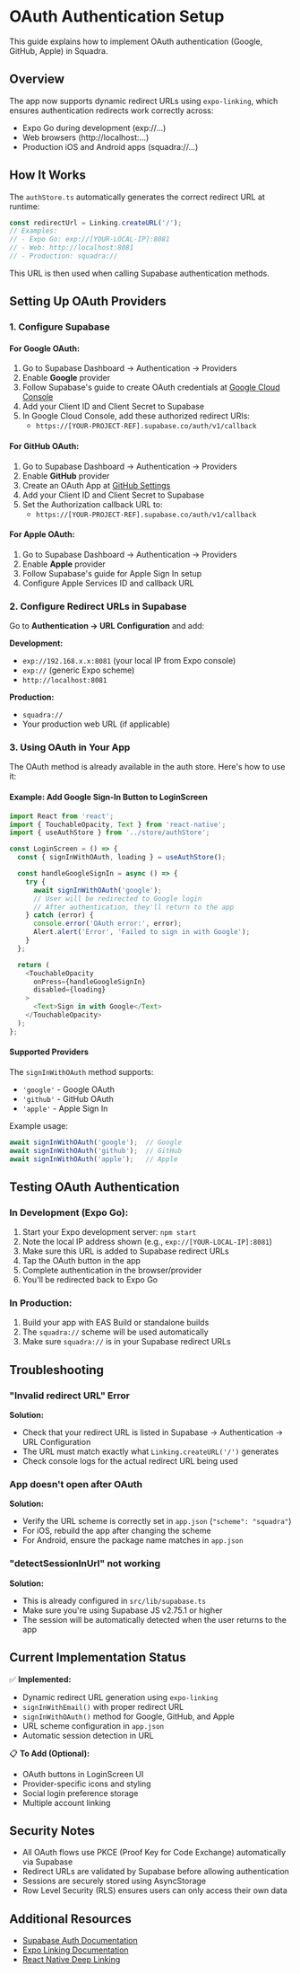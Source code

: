# OAuth Authentication Setup

This guide explains how to implement OAuth authentication (Google, GitHub, Apple) in Squadra.

## Overview

The app now supports dynamic redirect URLs using `expo-linking`, which ensures authentication redirects work correctly across:
- Expo Go during development (exp://...)
- Web browsers (http://localhost:...)
- Production iOS and Android apps (squadra://...)

## How It Works

The `authStore.ts` automatically generates the correct redirect URL at runtime:

```typescript
const redirectUrl = Linking.createURL('/');
// Examples:
// - Expo Go: exp://[YOUR-LOCAL-IP]:8081
// - Web: http://localhost:8081
// - Production: squadra://
```

This URL is then used when calling Supabase authentication methods.

## Setting Up OAuth Providers

### 1. Configure Supabase

#### For Google OAuth:

1. Go to Supabase Dashboard → Authentication → Providers
2. Enable **Google** provider
3. Follow Supabase's guide to create OAuth credentials at [Google Cloud Console](https://console.cloud.google.com/)
4. Add your Client ID and Client Secret to Supabase
5. In Google Cloud Console, add these authorized redirect URIs:
   - `https://[YOUR-PROJECT-REF].supabase.co/auth/v1/callback`

#### For GitHub OAuth:

1. Go to Supabase Dashboard → Authentication → Providers
2. Enable **GitHub** provider
3. Create an OAuth App at [GitHub Settings](https://github.com/settings/developers)
4. Add your Client ID and Client Secret to Supabase
5. Set the Authorization callback URL to:
   - `https://[YOUR-PROJECT-REF].supabase.co/auth/v1/callback`

#### For Apple OAuth:

1. Go to Supabase Dashboard → Authentication → Providers
2. Enable **Apple** provider
3. Follow Supabase's guide for Apple Sign In setup
4. Configure Apple Services ID and callback URL

### 2. Configure Redirect URLs in Supabase

Go to **Authentication → URL Configuration** and add:

**Development:**
- `exp://192.168.x.x:8081` (your local IP from Expo console)
- `exp://` (generic Expo scheme)
- `http://localhost:8081`

**Production:**
- `squadra://`
- Your production web URL (if applicable)

### 3. Using OAuth in Your App

The OAuth method is already available in the auth store. Here's how to use it:

#### Example: Add Google Sign-In Button to LoginScreen

```typescript
import React from 'react';
import { TouchableOpacity, Text } from 'react-native';
import { useAuthStore } from '../store/authStore';

const LoginScreen = () => {
  const { signInWithOAuth, loading } = useAuthStore();

  const handleGoogleSignIn = async () => {
    try {
      await signInWithOAuth('google');
      // User will be redirected to Google login
      // After authentication, they'll return to the app
    } catch (error) {
      console.error('OAuth error:', error);
      Alert.alert('Error', 'Failed to sign in with Google');
    }
  };

  return (
    <TouchableOpacity 
      onPress={handleGoogleSignIn}
      disabled={loading}
    >
      <Text>Sign in with Google</Text>
    </TouchableOpacity>
  );
};
```

#### Supported Providers

The `signInWithOAuth` method supports:
- `'google'` - Google OAuth
- `'github'` - GitHub OAuth  
- `'apple'` - Apple Sign In

Example usage:
```typescript
await signInWithOAuth('google');  // Google
await signInWithOAuth('github');  // GitHub
await signInWithOAuth('apple');   // Apple
```

## Testing OAuth Authentication

### In Development (Expo Go):

1. Start your Expo development server: `npm start`
2. Note the local IP address shown (e.g., `exp://[YOUR-LOCAL-IP]:8081`)
3. Make sure this URL is added to Supabase redirect URLs
4. Tap the OAuth button in the app
5. Complete authentication in the browser/provider
6. You'll be redirected back to Expo Go

### In Production:

1. Build your app with EAS Build or standalone builds
2. The `squadra://` scheme will be used automatically
3. Make sure `squadra://` is in your Supabase redirect URLs

## Troubleshooting

### "Invalid redirect URL" Error

**Solution:** 
- Check that your redirect URL is listed in Supabase → Authentication → URL Configuration
- The URL must match exactly what `Linking.createURL('/')` generates
- Check console logs for the actual redirect URL being used

### App doesn't open after OAuth

**Solution:**
- Verify the URL scheme is correctly set in `app.json` (`"scheme": "squadra"`)
- For iOS, rebuild the app after changing the scheme
- For Android, ensure the package name matches in `app.json`

### "detectSessionInUrl" not working

**Solution:**
- This is already configured in `src/lib/supabase.ts`
- Make sure you're using Supabase JS v2.75.1 or higher
- The session will be automatically detected when the user returns to the app

## Current Implementation Status

✅ **Implemented:**
- Dynamic redirect URL generation using `expo-linking`
- `signInWithEmail()` with proper redirect URL
- `signInWithOAuth()` method for Google, GitHub, and Apple
- URL scheme configuration in `app.json`
- Automatic session detection in URL

📋 **To Add (Optional):**
- OAuth buttons in LoginScreen UI
- Provider-specific icons and styling
- Social login preference storage
- Multiple account linking

## Security Notes

- All OAuth flows use PKCE (Proof Key for Code Exchange) automatically via Supabase
- Redirect URLs are validated by Supabase before allowing authentication
- Sessions are securely stored using AsyncStorage
- Row Level Security (RLS) ensures users can only access their own data

## Additional Resources

- [Supabase Auth Documentation](https://supabase.com/docs/guides/auth)
- [Expo Linking Documentation](https://docs.expo.dev/guides/linking/)
- [React Native Deep Linking](https://reactnavigation.org/docs/deep-linking/)
